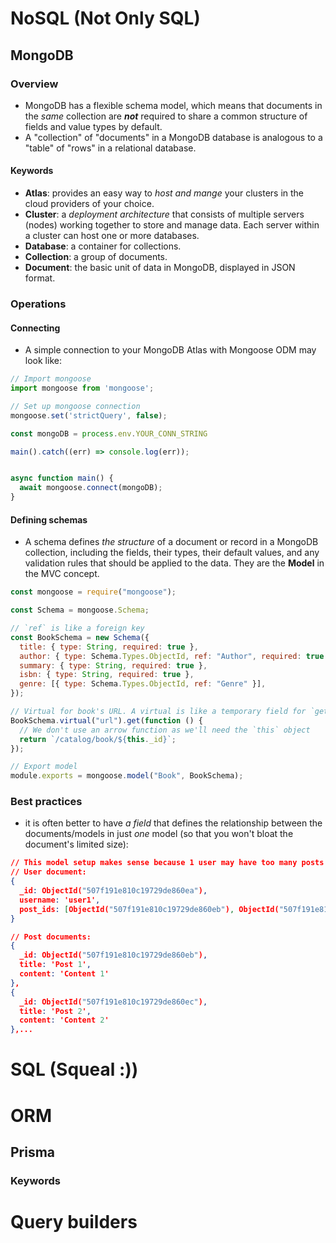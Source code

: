 # NoSQL (Not Only SQL)
## MongoDB
### Overview
- MongoDB has a flexible schema model, which means that documents in the *same* collection are ***not*** required to share a common structure of fields and value types by default.
- A "collection" of "documents" in a MongoDB database is analogous to a "table" of "rows" in a relational database.
#### Keywords
- **Atlas**: provides an easy way to *host and mange* your clusters in the cloud providers of your choice.
- **Cluster**: a *deployment architecture* that consists of multiple servers (nodes) working together to store and manage data. Each server within a cluster can host one or more databases.
- **Database**: a container for collections.
- **Collection**: a group of documents.
- **Document**: the basic unit of data in MongoDB, displayed in JSON format.

### Operations
#### Connecting
- A simple connection to your MongoDB Atlas with Mongoose ODM may look like:
```js
// Import mongoose
import mongoose from 'mongoose';

// Set up mongoose connection
mongoose.set('strictQuery', false);

const mongoDB = process.env.YOUR_CONN_STRING

main().catch((err) => console.log(err));


async function main() {
  await mongoose.connect(mongoDB);
}
```

#### Defining schemas
- A schema defines *the structure* of a document or record in a MongoDB collection, including the fields, their types, their default values, and any validation rules that should be applied to the data. They are the **Model** in the MVC concept.
```js
const mongoose = require("mongoose");

const Schema = mongoose.Schema;

// `ref` is like a foreign key
const BookSchema = new Schema({
  title: { type: String, required: true },
  author: { type: Schema.Types.ObjectId, ref: "Author", required: true },
  summary: { type: String, required: true },
  isbn: { type: String, required: true },
  genre: [{ type: Schema.Types.ObjectId, ref: "Genre" }],
});

// Virtual for book's URL. A virtual is like a temporary field for `get` and display purposes only, it isn't applied to the actual document in the database
BookSchema.virtual("url").get(function () {
  // We don't use an arrow function as we'll need the `this` object
  return `/catalog/book/${this._id}`;
});

// Export model
module.exports = mongoose.model("Book", BookSchema);

```

### Best practices
- it is often better to have *a field* that defines the relationship between the documents/models in just _one_ model (so that you won't bloat the document's limited size):
```json
// This model setup makes sense because 1 user may have too many posts
// User document:
{
  _id: ObjectId("507f191e810c19729de860ea"),
  username: 'user1',
  post_ids: [ObjectId("507f191e810c19729de860eb"), ObjectId("507f191e810c19729de860ec")]
}

// Post documents:
{
  _id: ObjectId("507f191e810c19729de860eb"),
  title: 'Post 1',
  content: 'Content 1'
},
{
  _id: ObjectId("507f191e810c19729de860ec"),
  title: 'Post 2',
  content: 'Content 2'
},...
```

# SQL (Squeal :))



# ORM
## Prisma
### Keywords




# Query builders